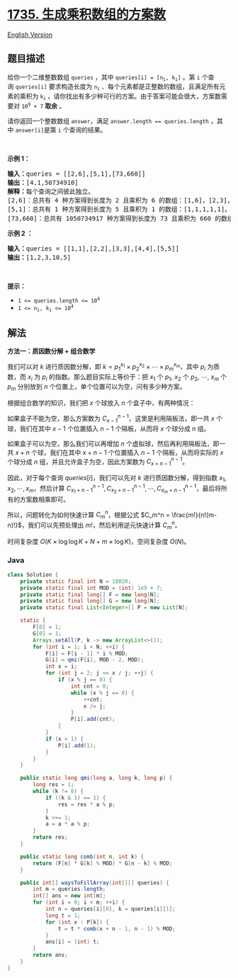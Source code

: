 # [1735. 生成乘积数组的方案数](https://leetcode.cn/problems/count-ways-to-make-array-with-product)

[English Version](/solution/1700-1799/1735.Count%20Ways%20to%20Make%20Array%20With%20Product/README_EN.md)

## 题目描述

<p>给你一个二维整数数组 <code>queries</code> ，其中 <code>queries[i] = [n<sub>i</sub>, k<sub>i</sub>]</code> 。第 <code>i</code> 个查询 <code>queries[i]</code> 要求构造长度为 <code>n<sub>i</sub></code> 、每个元素都是正整数的数组，且满足所有元素的乘积为 <code>k<sub>i</sub></code><sub> </sub>，请你找出有多少种可行的方案。由于答案可能会很大，方案数需要对 <code>10<sup>9</sup> + 7</code> <strong>取余</strong> 。</p>

<p>请你返回一个整数数组<em> </em><code>answer</code>，满足<em> </em><code>answer.length == queries.length</code> ，其中<em> </em><code>answer[i]</code>是第<em> </em><code>i</code> 个查询的结果。</p>

<p> </p>

<p><strong>示例 1：</strong></p>

<pre>
<b>输入：</b>queries = [[2,6],[5,1],[73,660]]
<b>输出：</b>[4,1,50734910]
<b>解释：</b>每个查询之间彼此独立。
[2,6]：总共有 4 种方案得到长度为 2 且乘积为 6 的数组：[1,6]，[2,3]，[3,2]，[6,1]。
[5,1]：总共有 1 种方案得到长度为 5 且乘积为 1 的数组：[1,1,1,1,1]。
[73,660]：总共有 1050734917 种方案得到长度为 73 且乘积为 660 的数组。1050734917 对 10<sup>9</sup> + 7 取余得到 50734910 。
</pre>

<p><strong>示例 2 ：</strong></p>

<pre>
<b>输入：</b>queries = [[1,1],[2,2],[3,3],[4,4],[5,5]]
<b>输出：</b>[1,2,3,10,5]
</pre>

<p> </p>

<p><strong>提示：</strong></p>

<ul>
	<li><code>1 <= queries.length <= 10<sup>4</sup> </code></li>
	<li><code>1 <= n<sub>i</sub>, k<sub>i</sub> <= 10<sup>4</sup></code></li>
</ul>

## 解法

**方法一：质因数分解 + 组合数学**

我们可以对 $k$ 进行质因数分解，即 $k = p_1^{x_1} \times p_2^{x_2} \times \cdots \times p_m^{x_m}$，其中 $p_i$ 为质数，而 $x_i$ 为 $p_i$ 的指数。那么题目实际上等价于：把 $x_1$ 个 $p_1$, $x_2$ 个 $p_2$, $\cdots$, $x_m$ 个 $p_m$ 分别放到 $n$ 个位置上，单个位置可以为空，问有多少种方案。

根据组合数学的知识，我们把 $x$ 个球放入 $n$ 个盒子中，有两种情况：

如果盒子不能为空，那么方案数为 $C_{x-1}^{n-1}$，这里是利用隔板法，即一共 $x$ 个球，我们在其中 $x-1$ 个位置插入 $n-1$ 个隔板，从而将 $x$ 个球分成 $n$ 组。

如果盒子可以为空，那么我们可以再增加 $n$ 个虚拟球，然后再利用隔板法，即一共 $x+n$ 个球，我们在其中 $x+n-1$ 个位置插入 $n-1$ 个隔板，从而将实际的 $x$ 个球分成 $n$ 组，并且允许盒子为空，因此方案数为 $C_{x+n-1}^{n-1}$。

因此，对于每个查询 $queries[i]$，我们可以先对 $k$ 进行质因数分解，得到指数 $x_1, x_2, \cdots, x_m$，然后计算 $C_{x_1+n-1}^{n-1}, C_{x_2+n-1}^{n-1}, \cdots, C_{x_m+n-1}^{n-1}$，最后将所有的方案数相乘即可。

所以，问题转化为如何快速计算 $C_m^n$，根据公式 $C_m^n = \frac{m!}{n!(m-n)!}$，我们可以先预处理出 $m!$，然后利用逆元快速计算 $C_m^n$。

时间复杂度 $O(K \times \log \log K + N + m \times \log K)$，空间复杂度 $O(N)$。

### **Java**

```java
class Solution {
    private static final int N = 10020;
    private static final int MOD = (int) 1e9 + 7;
    private static final long[] F = new long[N];
    private static final long[] G = new long[N];
    private static final List<Integer>[] P = new List[N];

    static {
        F[0] = 1;
        G[0] = 1;
        Arrays.setAll(P, k -> new ArrayList<>());
        for (int i = 1; i < N; ++i) {
            F[i] = F[i - 1] * i % MOD;
            G[i] = qmi(F[i], MOD - 2, MOD);
            int x = i;
            for (int j = 2; j <= x / j; ++j) {
                if (x % j == 0) {
                    int cnt = 0;
                    while (x % j == 0) {
                        ++cnt;
                        x /= j;
                    }
                    P[i].add(cnt);
                }
            }
            if (x > 1) {
                P[i].add(1);
            }
        }
    }

    public static long qmi(long a, long k, long p) {
        long res = 1;
        while (k != 0) {
            if ((k & 1) == 1) {
                res = res * a % p;
            }
            k >>= 1;
            a = a * a % p;
        }
        return res;
    }

    public static long comb(int n, int k) {
        return (F[n] * G[k] % MOD) * G[n - k] % MOD;
    }

    public int[] waysToFillArray(int[][] queries) {
        int m = queries.length;
        int[] ans = new int[m];
        for (int i = 0; i < m; ++i) {
            int n = queries[i][0], k = queries[i][1];
            long t = 1;
            for (int x : P[k]) {
                t = t * comb(x + n - 1, n - 1) % MOD;
            }
            ans[i] = (int) t;
        }
        return ans;
    }
}
```
